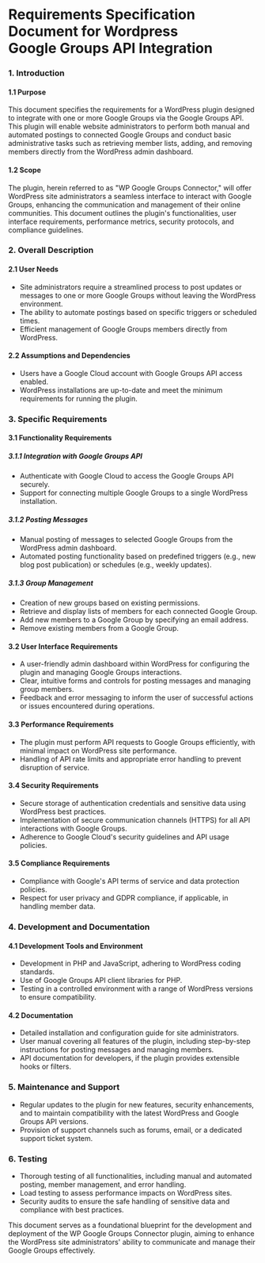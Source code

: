 
<h1>Requirements Specification Document for Wordpress<br />Google Groups API Integration</h1>


<h3>1. Introduction</h3>


<h4>1.1 Purpose</h4>


This document specifies the requirements for a WordPress plugin designed to integrate with one or more Google Groups via the Google Groups API. This plugin will enable website administrators to perform both manual and automated postings to connected Google Groups and conduct basic administrative tasks such as retrieving member lists, adding, and removing members directly from the WordPress admin dashboard.

<h4>1.2 Scope</h4>


The plugin, herein referred to as "WP Google Groups Connector," will offer WordPress site administrators a seamless interface to interact with Google Groups, enhancing the communication and management of their online communities. This document outlines the plugin's functionalities, user interface requirements, performance metrics, security protocols, and compliance guidelines.

<h3>2. Overall Description</h3>


<h4>2.1 User Needs</h4>




* Site administrators require a streamlined process to post updates or messages to one or more Google Groups without leaving the WordPress environment.
* The ability to automate postings based on specific triggers or scheduled times.
* Efficient management of Google Groups members directly from WordPress.

<h4>2.2 Assumptions and Dependencies</h4>




* Users have a Google Cloud account with Google Groups API access enabled.
* WordPress installations are up-to-date and meet the minimum requirements for running the plugin.

<h3>3. Specific Requirements</h3>


<h4>3.1 Functionality Requirements</h4>


<h5>3.1.1 Integration with Google Groups API</h5>




* Authenticate with Google Cloud to access the Google Groups API securely.
* Support for connecting multiple Google Groups to a single WordPress installation.

<h5>3.1.2 Posting Messages</h5>




* Manual posting of messages to selected Google Groups from the WordPress admin dashboard.
* Automated posting functionality based on predefined triggers (e.g., new blog post publication) or schedules (e.g., weekly updates).

<h5>3.1.3 Group Management</h5>




* Creation of new groups based on existing permissions.
* Retrieve and display lists of members for each connected Google Group.
* Add new members to a Google Group by specifying an email address.
* Remove existing members from a Google Group.

<h4>3.2 User Interface Requirements</h4>




* A user-friendly admin dashboard within WordPress for configuring the plugin and managing Google Groups interactions.
* Clear, intuitive forms and controls for posting messages and managing group members.
* Feedback and error messaging to inform the user of successful actions or issues encountered during operations.

<h4>3.3 Performance Requirements</h4>




* The plugin must perform API requests to Google Groups efficiently, with minimal impact on WordPress site performance.
* Handling of API rate limits and appropriate error handling to prevent disruption of service.

<h4>3.4 Security Requirements</h4>




* Secure storage of authentication credentials and sensitive data using WordPress best practices.
* Implementation of secure communication channels (HTTPS) for all API interactions with Google Groups.
* Adherence to Google Cloud's security guidelines and API usage policies.

<h4>3.5 Compliance Requirements</h4>




* Compliance with Google's API terms of service and data protection policies.
* Respect for user privacy and GDPR compliance, if applicable, in handling member data.

<h3>4. Development and Documentation</h3>


<h4>4.1 Development Tools and Environment</h4>




* Development in PHP and JavaScript, adhering to WordPress coding standards.
* Use of Google Groups API client libraries for PHP.
* Testing in a controlled environment with a range of WordPress versions to ensure compatibility.

<h4>4.2 Documentation</h4>




* Detailed installation and configuration guide for site administrators.
* User manual covering all features of the plugin, including step-by-step instructions for posting messages and managing members.
* API documentation for developers, if the plugin provides extensible hooks or filters.

<h3>5. Maintenance and Support</h3>




* Regular updates to the plugin for new features, security enhancements, and to maintain compatibility with the latest WordPress and Google Groups API versions.
* Provision of support channels such as forums, email, or a dedicated support ticket system.

<h3>6. Testing</h3>




* Thorough testing of all functionalities, including manual and automated posting, member management, and error handling.
* Load testing to assess performance impacts on WordPress sites.
* Security audits to ensure the safe handling of sensitive data and compliance with best practices.

This document serves as a foundational blueprint for the development and deployment of the WP Google Groups Connector plugin, aiming to enhance the WordPress site administrators' ability to communicate and manage their Google Groups effectively.
